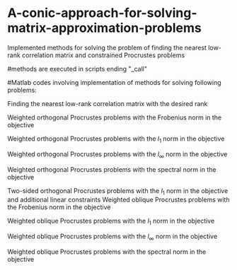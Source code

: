 # A-conic-approach-for-solving-matrix-approximation-problems
Implemented methods for solving the problem of finding the nearest low-rank correlation matrix and constrained Procrustes problems

#methods are executed in scripts ending "_call"

#Matlab codes involving implementation of methods for solving following problems:

Finding the nearest low-rank correlation matrix with the desired rank

Weighted orthogonal Procrustes problems with the Frobenius norm in the objective

Weighted orthogonal Procrustes problems with the $l_1$ norm in the objective

Weighted orthogonal Procrustes problems with the $l_\infty$ norm in the objective

Weighted orthogonal Procrustes problems with the spectral norm in the objective

Two-sided orthogonal Procrustes problems with the $l_1$ norm in the objective and additional linear constraints 
Weighted oblique Procrustes problems with the Frobenius norm in the objective

Weighted oblique Procrustes problems with the $l_1$ norm in the objective

Weighted oblique Procrustes problems with the $l_\infty$ norm in the objective

Weighted oblique Procrustes problems with the spectral norm in the objective

